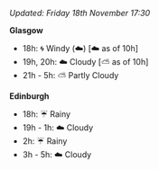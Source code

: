 *Updated: Friday 18th November 17:30*

**Glasgow**

* 18h: :cyclone: Windy (:cloud:) [:cloud: as of 10h]
* 19h, 20h: :cloud: Cloudy [:partly_sunny: as of 10h]
* 21h - 5h: :partly_sunny: Partly Cloudy

**Edinburgh**

* 18h: :umbrella: Rainy
* 19h - 1h: :cloud: Cloudy
* 2h: :umbrella: Rainy
* 3h - 5h: :cloud: Cloudy
